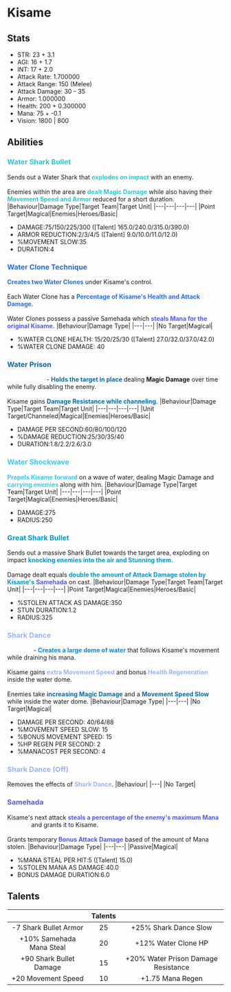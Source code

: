 # Kisame
## Stats
- STR: 23 + 3.1
- AGI: 16 + 1.7
- INT: 17 + 2.0
- Attack Rate: 1.700000
- Attack Range: 150 (Melee)
- Attack Damage: 30 - 35
- Armor: 1.000000
- Health: 200 + 0.300000
- Mana: 75 + -0.1
- Vision: 1800 | 800
## Abilities
### <b><font color='#2ac9d1'>Water Shark Bullet</font></b>
Sends out a Water Shark that <b><font color='#2ac9d1'>explodes on impact</font></b> with an enemy. <br><br> Enemies within the area are <b><font color='#2ac9d1'>dealt Magic Damage</font></b> while also having their <b><font color='#2ac9d1'>Movement Speed and Armor</font></b> reduced for a short duration.
|Behaviour|Damage Type|Target Team|Target Unit|
|---|---|---|---|
|Point Target|Magical|Enemies|Heroes/Basic|

- DAMAGE:75/150/225/300 ([Talent] 165.0/240.0/315.0/390.0)
- ARMOR REDUCTION:2/3/4/5 ([Talent] 9.0/10.0/11.0/12.0)
- %MOVEMENT SLOW:35
- DURATION:4
### <b><font color='#276DE8'>Water Clone Technique</font></b>
<b><font color='#276DE8'>Creates two Water Clones</font></b> under Kisame's control. <br><br> Each Water Clone has a <b><font color='#276DE8'>Percentage of Kisame's Health and Attack Damage</font></b>. <br><br> Water Clones possess a passive Samehada which <b><font color='#545AE7'>steals Mana for the original Kisame.</font></b> 
|Behaviour|Damage Type|
|---|---|
|No Target|Magical|

- %WATER CLONE HEALTH: 15/20/25/30 ([Talent] 27.0/32.0/37.0/42.0)
- %WATER CLONE DAMAGE: 40
### <b><font color='#0A6AA4'>Water Prison </font></b>
<b><font color='#FFFFFF'>CHANNELED</font></b> - <b><font color='#0A6AA4'>Holds the target in place </font></b>dealing <b>Magic Damage</b> over time while fully disabling the enemy. <br><br> Kisame gains <b><font color='#0A6AA4'>Damage Resistance while channeling.</font></b>
|Behaviour|Damage Type|Target Team|Target Unit|
|---|---|---|---|
|Unit Target/Channeled|Magical|Enemies|Heroes/Basic|

- DAMAGE PER SECOND:60/80/100/120
- %DAMAGE REDUCTION:25/30/35/40
- DURATION:1.8/2.2/2.6/3.0
### <b><font color='#3fc8eb'>Water Shockwave </font></b>
<b><font color='#3fc8eb'>Propels Kisame forward</font></b> on a wave of water, dealing Magic Damage and <b><font color='#3fc8eb'>carrying enemies </font></b>along with him.
|Behaviour|Damage Type|Target Team|Target Unit|
|---|---|---|---|
|Point Target|Magical|Enemies|Heroes/Basic|

- DAMAGE:275
- RADIUS:250
### <b><font color='#0099cc'>Great Shark Bullet</font></b>
Sends out a massive Shark Bullet towards the target area, exploding on impact <b><font color='#0099cc'>knocking enemies into the air and Stunning them.</font></b> <br><br> Damage dealt equals <b><font color='#0099cc'>double the amount of Attack Damage stolen by Kisame's</font></b> <b><font color='#545AE7'>Samehada</font></b> on cast.
|Behaviour|Damage Type|Target Team|Target Unit|
|---|---|---|---|
|Point Target|Magical|Enemies|Heroes/Basic|

- %STOLEN ATTACK AS DAMAGE:350
- STUN DURATION:1.2
- RADIUS:325
### <b><font color='#9AB3F4'>Shark Dance</font></b>
<b><font color='#FFFFFF'>TOGGLE</font></b> - <b><font color='#0689D8'>Creates a large dome of water</font></b> that follows Kisame's movement while draining his mana. <br><br>Kisame gains <b><font color='#9AB3F4'>extra Movement Speed</font></b> and bonus <b><font color='#9AB3F4'>Health Regeneration</font></b> inside the water dome. <br><br> Enemies take <b><font color='#0A6AA4'>increasing Magic Damage</font></b> and a <b><font color='#0A6AA4'>Movement Speed Slow</font></b> while inside the water dome.
|Behaviour|Damage Type|
|---|---|
|No Target|Magical|

- DAMAGE PER SECOND: 40/64/88
- %MOVEMENT SPEED SLOW: 15
- %BONUS MOVEMENT SPEED: 15
- %HP REGEN PER SECOND: 2
- %MANACOST PER SECOND: 4
### <b><font color='#9AB3F4'>Shark Dance (Off)</font></b>
Removes the effects of <b><font color='#9AB3F4'>Shark Dance</font></b>.
|Behaviour|
|---|
|No Target|

### <b><font color='#545AE7'>Samehada</font></b>
Kisame's next attack <b><font color='#545AE7'>steals a percentage of the enemy's maximum Mana</font></b> <b><font color='#F7F7F7'>( +1.0% )</font></b> and grants it to Kisame. <br><br> Grants temporary<b><font color='#545AE7'> Bonus Attack Damage</font></b> based of the amount of Mana stolen.
|Behaviour|Damage Type|
|---|---|
|Passive|Magical|

- %MANA STEAL PER HIT:5 ([Talent] 15.0)
- %STOLEN MANA AS DAMAGE:40.0
- BONUS DAMAGE DURATION:6.0
## Talents
| | Talents | |
| :---: | :---: | :---: |
| -7 Shark Bullet Armor | 25 | +25% Shark Dance Slow |
| +10% Samehada Mana Steal | 20 | +12% Water Clone HP |
| +90 Shark Bullet Damage | 15 | +20% Water Prison Damage Resistance |
| +20 Movement Speed | 10 | +1.75 Mana Regen |
